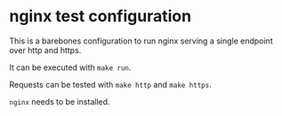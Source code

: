 # nginx test configuration

This is a barebones configuration to run nginx serving a single endpoint over http and https.

It can be executed with `make run`.

Requests can be tested with `make http` and `make https`.

`nginx` needs to be installed.
